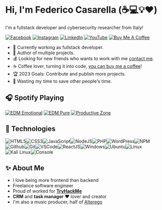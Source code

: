 # Hi, I'm Federico Casarella (:coffee::computer::bulb::heart:)

I'm a fullstack developer and cybersecurity researcher from Italy!

[![Facebook](https://img.shields.io/badge/facebook-%231877F2.svg?&style=for-the-badge&logo=facebook&logoColor=white)](https://www.facebook.com/federico.casarella) [![Instagram](https://img.shields.io/badge/Instagram-E4405F?style=for-the-badge&logo=instagram&logoColor=white)](https://www.instagram.com/fred_aaberg/) [![LinkedIn](https://img.shields.io/badge/linkedin-%230077B5.svg?&style=for-the-badge&logo=linkedin&logoColor=white)](https://www.linkedin.com/in/federico-casarella-b43b03149/) [![YouTube](https://img.shields.io/badge/youtube-%23FF0000.svg?&style=for-the-badge&logo=youtube&logoColor=white)](https://www.youtube.com/channel/UC9t9itV1fbPswtIgEv8hvbg) [![Buy Me A Coffee](https://img.shields.io/badge/buy%20me%20a%20coffee-%23ff813f.svg?&style=for-the-badge&logo=buy-me-a-coffee&logoColor=white)](https://ko-fi.com/zappp)

- :muscle: Currently working as fullstack developer.
- :gift_heart: Author of multiple projects.
- :moneybag: Looking for new friends who wants to work with me [contact me](mailto:federico97casarella@gmail.com).
- :coffee: Coffee lover, turning it into code, [you can buy me a coffee](https://ko-fi.com/zappp)!
- :trophy: 2023 Goals: Contribute and publish more projects.
- :dart: Wasting my time to save other people's time.

## :headphones: Spotify Playing

[![EDM Emotional](https://img.shields.io/badge/EDM%20Emotional-%231DB954.svg?&style=for-the-badge&logo=spotify&logoColor=white)](https://open.spotify.com/playlist/5aFomiYfEoabNqNUSTP0cV?si=8dbb2049f35d4a3f) [![EDM Pure](https://img.shields.io/badge/EDM%20Pure-%231DB954.svg?&style=for-the-badge&logo=spotify&logoColor=white)](https://open.spotify.com/playlist/1aCqXAcqtm40qN1jExoaAc?si=b67bb3c33ac14e66) [![Productive Zone](https://img.shields.io/badge/Productive%20zone-%231DB954.svg?&style=for-the-badge&logo=spotify&logoColor=white)](https://open.spotify.com/playlist/1Vt3ahELCdZ6tEAYUy8mNy?si=1f66f4cbd6c845f8)

## :wrench: Technologies

![HTML5](https://img.icons8.com/color/30/html-5.png)![CSS3](https://img.icons8.com/color/30/css3.png)![JavaScript](https://img.icons8.com/color/30/javascript.png)![NodeJS](https://img.icons8.com/color/30/nodejs.png)![PHP](https://img.icons8.com/color/30/php.png)![WordPress](https://img.icons8.com/color/30/wordpress.png)![NPM](https://img.icons8.com/color/30/npm.png)![Github](https://img.icons8.com/material-outlined/30/github.png)![Git](https://img.icons8.com/color/30/git.png)![VSCode](https://img.icons8.com/color/30/visual-studio-code-2019.png)![ReactJS](https://img.icons8.com/color/30/react-native.png)![Windows](https://img.icons8.com/color/30/windows-10.png)![Ubuntu](https://img.icons8.com/color/30/ubuntu--v1.png)![Linux](https://img.icons8.com/color/30/linux.png)![Kali Linux](https://img.icons8.com/color/30/kali-linux.png)![Console](https://img.icons8.com/color/30/console.png)

## :sparkles: About Me

- I love being more frontend than backend
- Freelance software engineer
- Proud of worked for __[TryHackMe](https://tryhackme.com/)__
- **CRM** and **task manager** :heart: lover and creator
- I'm also a music producer, half of [Alterego](https://open.spotify.com/artist/55QJ0WbNetVYKvRU0BFYxc?si=TF3gzsSIQ5-zu85tKLXgMw)
